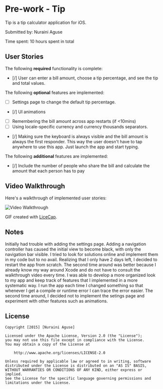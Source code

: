 # Pre-work - Tip

Tip is a tip calculator application for iOS.

Submitted by: Nuraini Aguse

Time spent: 10 hours spent in total

## User Stories

The following **required** functionality is complete:
* [/] User can enter a bill amount, choose a tip percentage, and see the tip and total values.

The following **optional** features are implemented:
* [ ] Settings page to change the default tip percentage.
* [/] UI animations
* [ ] Remembering the bill amount across app restarts (if <10mins)
* [ ] Using locale-specific currency and currency thousands separators.
* [/] Making sure the keyboard is always visible and the bill amount is always the first responder. This way the user doesn't have to tap anywhere to use this app. Just launch the app and start typing.

The following **additional** features are implemented:

* [/] Include the number of people who share the bill and calculate the amount that each person has to pay

## Video Walkthrough 

Here's a walkthrough of implemented user stories:

<img src='http://i.imgur.com/link/to/your/gif/file.gif' title='Video Walkthrough' width='' alt='Video Walkthrough' />

GIF created with [LiceCap](http://www.cockos.com/licecap/).

## Notes

Initially had trouble with adding the settings page. Adding a navigation controller has caused the initial view to become black, with only the navigation bar visible. I tried to look for solutions online and implement them in my code but to no avail. Realizing that I only have 2 days left, I decided to restart the app from scratch. The second time around was better because I already know my way around Xcode and do not have to consult the walkthrough video every time. I was able to develop a more organized look to my app and keep track of features that I implemented in a more systematic way. I run the app each time I changed something so that whenever I get a compile or runtime error I can trace the error easier. The second time around, I decided not to implement the setings page and experiment with other features such as animations.

## License

    Copyright [2015] [Nuraini Aguse]

    Licensed under the Apache License, Version 2.0 (the "License");
    you may not use this file except in compliance with the License.
    You may obtain a copy of the License at

        http://www.apache.org/licenses/LICENSE-2.0

    Unless required by applicable law or agreed to in writing, software
    distributed under the License is distributed on an "AS IS" BASIS,
    WITHOUT WARRANTIES OR CONDITIONS OF ANY KIND, either express or implied.
    See the License for the specific language governing permissions and
    limitations under the License.

